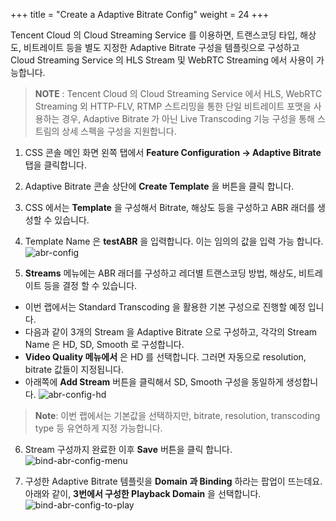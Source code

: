 +++
title = "Create a Adaptive Bitrate Config"
weight = 24
+++

Tencent Cloud 의 Cloud Streaming Service 를 이용하면, 트랜스코딩 타입, 해상도, 비트레이트 등을 별도 지정한 Adaptive Bitrate 구성을 템플릿으로 구성하고 Cloud Streaming Service 의 HLS Stream 및 WebRTC Streaming 에서 사용이 가능합니다.

> **NOTE** : Tencent Cloud 의 Cloud Streaming Service 에서 HLS, WebRTC Streaming 외 HTTP-FLV, RTMP 스트리밍을 통한 단일 비트레이트 포맷을 사용하는 경우, Adaptive Bitrate 가 아닌 Live Transcoding 기능 구성을 통해 스트림의 상세 스펙을 구성을 지원합니다.


1. CSS 콘솔 메인 화면 왼쪽 탭에서 **Feature Configuration -> Adaptive Bitrate** 탭을 클릭합니다.
2. Adaptive Bitrate 콘솔 상단에 **Create Template** 을 버튼을 클릭 합니다.
3. CSS 에서는 **Template** 을 구성해서 Bitrate, 해상도 등을 구성하고 ABR 래더를 생성할 수 있습니다.

4. Template Name 은 **testABR** 을 입력합니다. 이는 임의의 값을 입력 가능 합니다.
![abr-config](/images/css-basic/5-1-abr-config.png)

5. **Streams** 메뉴에는 ABR 래더를 구성하고 레더별 트랜스코딩 방법, 해상도, 비트레이트 등을 결정 할 수 있습니다.
- 이번 랩에서는 Standard Transcoding 을 활용한 기본 구성으로 진행할 예정 입니다.
- 다음과 같이 3개의 Stream 을 Adaptive Bitrate 으로 구성하고, 각각의 Stream Name 은 HD, SD, Smooth 로 구성합니다.
- **Video Quality 메뉴에서** 은 HD 를 선택합니다. 그러면 자동으로 resolution, bitrate 값들이 지정됩니다. 
- 아래쪽에 **Add Stream** 버튼을 클릭해서 SD, Smooth 구성을 동일하게 생성합니다.
![abr-config-hd](/images/css-basic/5-1-abr-config-hd.png?width=80vw&classes=left)
> **Note**: 이번 랩에서는 기본값을 선택하지만, bitrate, resolution, transcoding type 등 유연하게 지정 가능합니다.

6. Stream 구성까지 완료한 이후 **Save** 버튼을 클릭 합니다. 
![bind-abr-config-menu](/images/css-basic/5-2-bind-abr-config-menu.png?width=40vw&classes=left)

7. 구성한 Adaptive Bitrate 템플릿을 **Domain 과 Binding** 하라는 팝업이 뜨는데요. 아래와 같이, **3번에서 구성한 Playback Domain** 을 선택합니다.
![bind-abr-config-to-play](/images/css-basic/5-2-bind-abr-config-to-play.png?width=40vw&classes=left)

<!-- 
![abr-config-sd](/images/css-basic/5-1-abr-config-sd.png?width=40vw&classes=left)
![abr-config-smooth](/images/css-basic/5-1-abr-config-smooth.png?width=40vw&classes=left) -->

